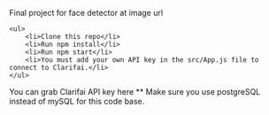 Final project for face detector at image url

    <ul>
        <li>Clone this repo</li>
        <li>Run npm install</li>
        <li>Run npm start</li>
        <li>You must add your own API key in the src/App.js file to connect to Clarifai.</li>
    </ul>
You can grab Clarifai API key here
** Make sure you use postgreSQL instead of mySQL for this code base.
